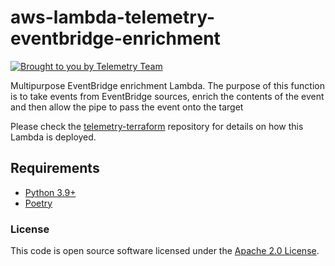 # aws-lambda-telemetry-eventbridge-enrichment

[![Brought to you by Telemetry Team](https://img.shields.io/badge/MDTP-Telemetry-40D9C0?style=flat&labelColor=000000&logo=gov.uk)](https://confluence.tools.tax.service.gov.uk/display/TEL/Telemetry)

Multipurpose EventBridge enrichment Lambda. The purpose of this function is to take events from EventBridge sources,
enrich the contents of the event and then allow the pipe to pass the event onto the target

Please check the [telemetry-terraform](https://github.com/hmrc/telemetry-terraform) repository for details on how this Lambda is deployed.

## Requirements

* [Python 3.9+](https://www.python.org/downloads/release)
* [Poetry](https://python-poetry.org/)


### License

This code is open source software licensed under the [Apache 2.0 License]("http://www.apache.org/licenses/LICENSE-2.0.html").
